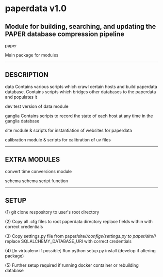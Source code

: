 paperdata v1.0
==============

Module for building, searching, and updating the PAPER database compression pipeline
------------------------------------------------------------------------------------

paper

Main package for modules

-----------
DESCRIPTION
-----------

data
    Contains various scripts which crawl certain hosts and build paperdata database.
    Contains scripts which bridges other databases to the paperdata and populates it

dev
    test version of data module

ganglia
    Contains scripts to record the state of each host at any time in the ganglia database

site
    module & scripts for instantiation of websites for paperdata

calibration
    module & scripts for calibration of uv files

-------------
EXTRA MODULES
-------------

convert
    time conversions module

schema
    schema script function

-----
SETUP
-----

(1) git clone respository to user's root directory

(2) Copy all .cfg files to root paperdata directory
    replace fields within with correct credentials

(3) Copy settings.py file from paper/site/*/configs/settings.py to paper/site/*/
    replace SQLALCHEMY_DATABASE_URI with correct credentials

(4) [In virtualenv if possible] Run python setup.py install (develop if altering package)

(5) Further setup required if running docker container or rebuilding database
